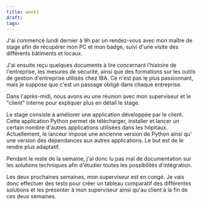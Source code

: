 ```yaml
---
title: week1
draft: 
tags:
---
```



J'ai commencé lundi dernier à 9h par un rendez-vous avec mon maître de stage afin de récupérer mon PC et mon badge, suivi d'une visite des différents bâtiments et locaux.

J'ai ensuite reçu quelques documents à lire concernant l'histoire de l'entreprise, les mesures de sécurité, ainsi que des formations sur les outils de gestion d'entreprise utilisés chez IBA. Ce n'est pas le plus passionnant, mais je suppose que c'est un passage obligé dans chaque entreprise.

Dans l'après-midi, nous avons eu une réunion avec mon superviseur et le "client" interne pour expliquer plus en détail le stage.

Le stage consiste à améliorer une application développée par le client. Cette application Python permet de télécharger, installer et lancer un certain nombre d'autres applications utilisées dans les hôpitaux. Actuellement, le lanceur impose une ancienne version de Python ainsi qu' une version des dépendances aux autres applications. Le but est de le rendre plus adaptatif.

Pendant le reste de la semaine, j'ai donc lu pas mal de documentation sur les solutions techniques afin d'étudier toutes les possibilités d'intégration.

Les deux prochaines semaines, mon superviseur est en congé. Je vais donc effectuer des tests pour créer un tableau comparatif des différentes solutions et les présenter à mon superviseur ainsi qu'au client à la fin de ces deux semaines.
